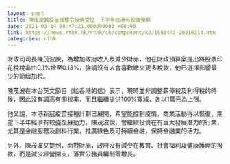 ```yaml
---
layout: post
title: 陳茂波冀疫苗接種令疫情受控　下半年經濟有較強復蘇
date: 2021-03-14 08:47:21.000000000 +08:00
link: https://news.rthk.hk/rthk/ch/component/k2/1580473-20210314.htm
categories: rthk
---
```


財政司司長陳茂波說，為增加政府收入及減少財赤，他在財政預算案提出將股票印花稅稅率由0.1%增至0.13%，強調沒有人會喜歡繳交更多稅款，他已選擇影響最少的範疇加稅。

陳茂波在本台英文節目《給香港的信》表示，現時並非調整薪俸稅及利得稅的時候，因此沒有調高有關稅率，而且繼續提供100%寬減，各以1萬元為上限。

他又說，本港新冠疫苗接種計劃已展開，希望能控制疫情，商業活動得以恢復，期望下半年經濟有較強復蘇動力。陳茂波說，會繼續投資在有巨大發展潛力的行業，尤其是金融服務及創科行業，推廣綠色及可持續金融，保持金融業的活力。

另外，陳茂波又提到，面對財赤，政府沒有減少在教育、社會福利及健康護理的撥款，而是減少經營開支，落實公務員編制零增長。
